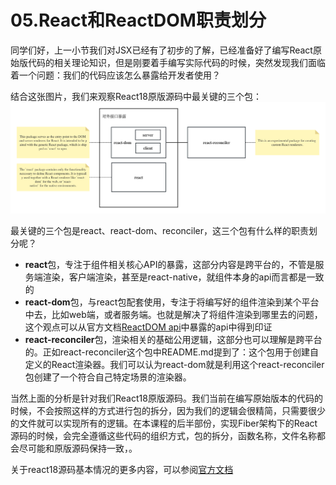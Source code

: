 # 05.React和ReactDOM职责划分
同学们好，上一小节我们对JSX已经有了初步的了解，已经准备好了编写React原始版代码的相关理论知识，但是刚要着手编写实际代码的时候，突然发现我们面临着一个问题：我们的代码应该怎么暴露给开发者使用？

结合这张图片，我们来观察React18原版源码中最关键的三个包：
![三个包](./images/reactpackage.png)

最关键的三个包是react、react-dom、reconciler，这三个包有什么样的职责划分呢？
- **react**包，专注于组件相关核心API的暴露，这部分内容是跨平台的，不管是服务端渲染，客户端渲染，甚至是react-native，就组件本身的api而言都是一致的
- **react-dom**包，与react包配套使用，专注于将编写好的组件渲染到某个平台中去，比如web端，或者服务端。也就是解决了将组件渲染到哪里去的问题，这个观点可以从官方文档[ReactDOM api](https://reactjs.org/docs/react-dom.html)中暴露的api中得到印证
- **react-reconciler**包，渲染相关的基础公用逻辑，这部分也可以理解是跨平台的。正如react-reconciler这个包中README.md提到了：这个包用于创建自定义的React渲染器。我们可以认为react-dom就是利用这个react-reconciler包创建了一个符合自己特定场景的渲染器。

当然上面的分析是针对我们React18原版源码。我们当前在编写原始版本的代码的时候，不会按照这样的方式进行包的拆分，因为我们的逻辑会很精简，只需要很少的文件就可以实现所有的逻辑。在本课程的后半部份，实现Fiber架构下的React源码的时候，会完全遵循这些代码的组织方式，包的拆分，函数名称，文件名称都会尽可能和原版源码保持一致，。

关于react18源码基本情况的更多内容，可以参阅[官方文档](https://reactjs.org/docs/codebase-overview.html)

